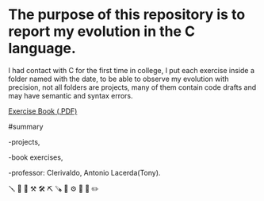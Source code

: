 ﻿#  The purpose of this repository is to report my evolution in the C language.
 
   I had contact with C for the first time in college, I put each exercise inside a folder named with the date, to be able to observe my evolution with precision, not all folders are projects, many of them contain code drafts and may have semantic and syntax errors.
   
   <a href="https://drive.google.com/file/d/1F1uyVNdCo4JO5BjidIrOU7Knsryrj9zX/view?usp=sharing">Exercise Book (.PDF)</a>
   
   
   
   #summary
   
   -projects,
   
   -book exercises,
   
   -professor: Clerivaldo, Antonio Lacerda(Tony).
   
🪛 🔧 🔨 ⚒ 🛠 ⛏ 🪚 🔩 ⚙️ 🔭 🔬 ✏️
